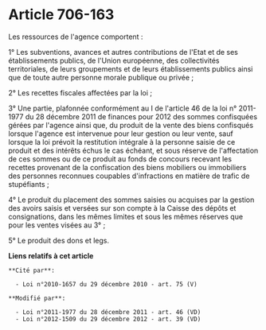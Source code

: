 # Article 706-163

Les ressources de l'agence comportent : 

1° Les subventions, avances et autres contributions de l'Etat et de ses établissements publics, de l'Union européenne, des
collectivités territoriales, de leurs groupements et de leurs établissements publics ainsi que de toute autre personne morale
publique ou privée ; 

2° Les recettes fiscales affectées par la loi ; 

3° Une partie, plafonnée conformément au I de l'article 46 de la loi n° 2011-1977 du 28 décembre 2011 de finances pour 2012
des sommes confisquées gérées par l'agence ainsi que, du produit de la vente des biens confisqués lorsque l'agence est
intervenue pour leur gestion ou leur vente, sauf lorsque la loi prévoit la restitution intégrale à la personne saisie de ce
produit et des intérêts échus le cas échéant, et sous réserve de l'affectation de ces sommes ou de ce produit au fonds de
concours recevant les recettes provenant de la confiscation des biens mobiliers ou immobiliers des personnes reconnues
coupables d'infractions en matière de trafic de stupéfiants ; 

4° Le produit du placement des sommes saisies ou acquises par la gestion des avoirs saisis et versées sur son compte à la
Caisse des dépôts et consignations, dans les mêmes limites et sous les mêmes réserves que pour les ventes visées au 3° ; 

5° Le produit des dons et legs.

**Liens relatifs à cet article**

	**Cité par**:

	  - Loi n°2010-1657 du 29 décembre 2010 - art. 75 (V)

	**Modifié par**:

	  - Loi n°2011-1977 du 28 décembre 2011 - art. 46 (VD)
	  - Loi n°2012-1509 du 29 décembre 2012 - art. 39 (VD)
